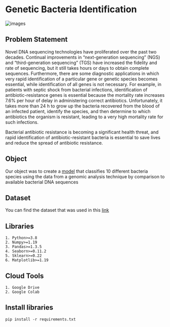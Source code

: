 # Genetic Bacteria Identification
![images](https://user-images.githubusercontent.com/22665704/164947022-5331dc59-e9fc-434e-94d5-2807f1147ffc.jpg)

## Problem Statement

Novel DNA sequencing technologies have proliferated over the past two decades. Continual improvements in “next-generation sequencing” (NGS) and “third-generation sequencing” (TGS) have increased the fidelity and rate of sequencing, but it still takes hours or days to obtain complete sequences. Furthermore, there are some diagnostic applications in which very rapid identification of a particular gene or genetic species becomes essential, while identification of all genes is not necessary. For example, in patients with septic shock from bacterial infections, identification of antibiotic-resistance genes is essential because the mortality rate increases 7.6% per hour of delay in administering correct antibiotics. Unfortunately, it takes more than 24 h to grow up the bacteria recovered from the blood of an infected patient, identify the species, and then determine to which antibiotics the organism is resistant, leading to a very high mortality rate for such infections.

Bacterial antibiotic resistance is becoming a significant health threat, and rapid identification of antibiotic-resistant bacteria is essential to save lives and reduce the spread of antibiotic resistance.

## Object

Our object was to create a [model](https://github.com/AndreasAvgou/Genetic-Bacteria-Identification/blob/main/Genetic_Bacteria_Identification.ipynb) that classifies 10 different bacteria species using the data from a genomic analysis technique by comparison to available bacterial DNA sequences

## Dataset

You can find the dataset that was used in this [link](https://drive.google.com/drive/folders/1GHvbZwdO0ImKObVpvnIs_DY8NDRzPvBl?usp=sharing)

## Libraries
```
1. Python>=3.8
2. Numpy>=1.19
3. Pandas>=1.3.5
4. Seaborn>=0.11.2 
5. Sklearn>=0.22
6. Matplotlib>=1.19
```
## Cloud Tools
```
1. Google Drive
2. Google Colab
```
##  Install libraries
```
pip install -r requirements.txt
```

